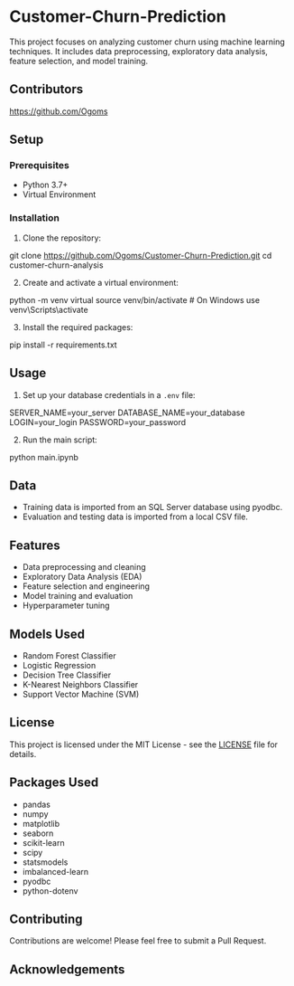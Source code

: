 # Customer-Churn-Prediction

This project focuses on analyzing customer churn using machine learning techniques. It includes data preprocessing, exploratory data analysis, feature selection, and model training.

## Contributors

https://github.com/Ogoms



## Setup

### Prerequisites

- Python 3.7+
- Virtual Environment

### Installation

1. Clone the repository:

git clone https://github.com/Ogoms/Customer-Churn-Prediction.git
cd customer-churn-analysis


2. Create and activate a virtual environment:

python -m venv virtual
source venv/bin/activate # On Windows use venv\Scripts\activate


3. Install the required packages:

pip install -r requirements.txt


## Usage

1. Set up your database credentials in a `.env` file:

SERVER_NAME=your_server
DATABASE_NAME=your_database
LOGIN=your_login
PASSWORD=your_password


2. Run the main script:

python main.ipynb


## Data

- Training data is imported from an SQL Server database using pyodbc.
- Evaluation and testing data is imported from a local CSV file.

## Features

- Data preprocessing and cleaning
- Exploratory Data Analysis (EDA)
- Feature selection and engineering
- Model training and evaluation
- Hyperparameter tuning

## Models Used

- Random Forest Classifier
- Logistic Regression
- Decision Tree Classifier
- K-Nearest Neighbors Classifier
- Support Vector Machine (SVM)

## License

This project is licensed under the MIT License - see the [LICENSE](LICENSE) file for details.

## Packages Used

- pandas
- numpy
- matplotlib
- seaborn
- scikit-learn
- scipy
- statsmodels
- imbalanced-learn
- pyodbc
- python-dotenv



## Contributing

Contributions are welcome! Please feel free to submit a Pull Request.

## Acknowledgements


